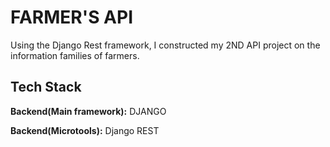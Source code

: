 

# FARMER'S API

Using the Django Rest framework, I constructed my 2ND API project on the information families of farmers.


## Tech Stack

**Backend(Main framework):** DJANGO


**Backend(Microtools):** Django REST
